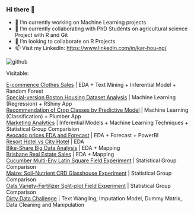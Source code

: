 ### Hi there 👋

- 🔭 I’m currently working on Machine Learning projects
- 🌱 I’m currently collaborating with PhD Students on agricultural science Project with R and Git
- 👯 I’m looking to collaborate on R Projects 
- 📫 Visit my LinkedIn: https://www.linkedin.com/in/kar-hou-ng/

![github](https://user-images.githubusercontent.com/81752452/133864645-7f9cc77e-8868-49af-8db3-c874f24287ca.png)


Visitable:

[E-commence Clothes Sales](https://github.com/KAR-NG/cloth/blob/main/summer.md) | EDA + Text Mining + Inferential Model + Random Forest   
[Special-version Boston Housing Dataset Analysis](https://github.com/KAR-NG/Predicting-House-Prices-in-Boston_UniqueVersion/blob/main/boston.md) | Machine Learning (Regression) + RShiny App  
[Recommendation of Crop Classes by Predictive Model](https://github.com/KAR-NG/Recommendation_of_Crop_Classes_by_Predictive_Model/blob/master/crop.md) | Machine Learning (Classification) + Plumber App  
[Marketing Analytics](https://github.com/KAR-NG/Marketing_Analytics/blob/main/marketing.md)  | Inferential Models + Machine Learning Techniques + Statistical Group Comparision   
[Avocado prices EDA and Forecast](https://github.com/KAR-NG/Houston_Avocado_Prices_EDA_-_Forecast/blob/main/avocado.md) | EDA + Forecast + PowerBI   
[Resort Hotel vs City Hotel](https://github.com/KAR-NG/ResortHotel_versus_CityHotel/blob/main/Rmarkdown.md) | EDA  
[Bike-Share Big Data Analysis](https://rpubs.com/kar_ng/786210) | EDA + Mapping  
[Brisbane Real Estate Sales](https://rpubs.com/kar_ng/787195) | EDA + Mapping  
[Cucumber Multi-Env Latin Square Field Experiment](https://github.com/KAR-NG/Cucumber_Multi-Env_LatinSquare_Field_Experiment/blob/main/multi_latin.md) | Statistical Group Comparison  
[Maize: Soil-Nutrient CRD Glasshouse Experiment](https://github.com/KAR-NG/Maize_Soil_Nutrient_CRD_Glasshouse_Experiment-/blob/main/maize_crd.md) | Statistical Group Comparison   
[Oats Variety-Fertilizer Split-plot Field Experiment](https://github.com/KAR-NG/Oats_Variety-Fertilizer_SplitPlot_Field_Experiment/blob/main/splitplot.md) | Statistical Group Comparison   
[Dirty Data Challenge](https://github.com/KAR-NG/Dirty-Data-Challenge-/blob/main/cleaning.md) | Text Wangling, Imputation Model, Dummy Matrix, Data Cleaning and Manipulation 


